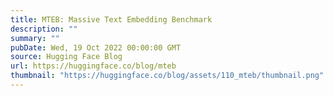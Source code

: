 ```yaml
---
title: MTEB: Massive Text Embedding Benchmark
description: ""
summary: ""
pubDate: Wed, 19 Oct 2022 00:00:00 GMT
source: Hugging Face Blog
url: https://huggingface.co/blog/mteb
thumbnail: "https://huggingface.co/blog/assets/110_mteb/thumbnail.png"
---
```


